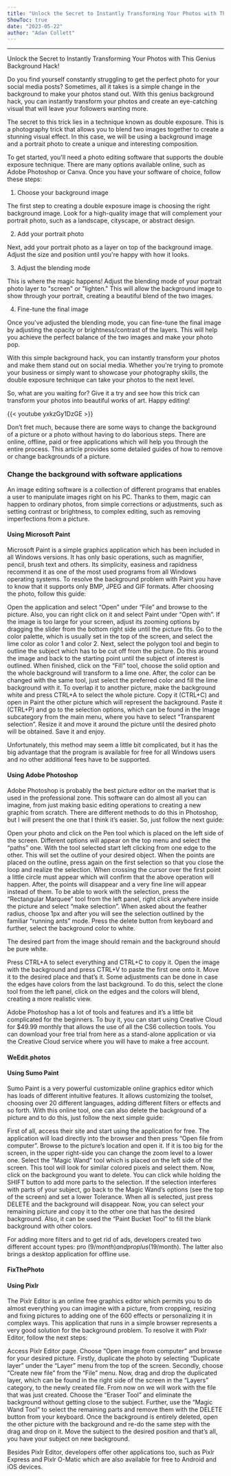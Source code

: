 ```yaml
---
title: "Unlock the Secret to Instantly Transforming Your Photos with This Genius Background Hack!"
ShowToc: true 
date: "2023-05-22"
author: "Adan Collett"
---
```

*****
Unlock the Secret to Instantly Transforming Your Photos with This Genius Background Hack!

Do you find yourself constantly struggling to get the perfect photo for your social media posts? Sometimes, all it takes is a simple change in the background to make your photos stand out. With this genius background hack, you can instantly transform your photos and create an eye-catching visual that will leave your followers wanting more.

The secret to this trick lies in a technique known as double exposure. This is a photography trick that allows you to blend two images together to create a stunning visual effect. In this case, we will be using a background image and a portrait photo to create a unique and interesting composition.

To get started, you'll need a photo editing software that supports the double exposure technique. There are many options available online, such as Adobe Photoshop or Canva. Once you have your software of choice, follow these steps:

1. Choose your background image

The first step to creating a double exposure image is choosing the right background image. Look for a high-quality image that will complement your portrait photo, such as a landscape, cityscape, or abstract design.

2. Add your portrait photo

Next, add your portrait photo as a layer on top of the background image. Adjust the size and position until you're happy with how it looks.

3. Adjust the blending mode

This is where the magic happens! Adjust the blending mode of your portrait photo layer to "screen" or "lighten." This will allow the background image to show through your portrait, creating a beautiful blend of the two images.

4. Fine-tune the final image

Once you've adjusted the blending mode, you can fine-tune the final image by adjusting the opacity or brightness/contrast of the layers. This will help you achieve the perfect balance of the two images and make your photo pop.

With this simple background hack, you can instantly transform your photos and make them stand out on social media. Whether you're trying to promote your business or simply want to showcase your photography skills, the double exposure technique can take your photos to the next level.

So, what are you waiting for? Give it a try and see how this trick can transform your photos into beautiful works of art. Happy editing!

{{< youtube yxkzGy1DzGE >}} 



Don’t fret much, because there are some ways to change the background of a picture or a photo without having to do laborious steps. There are online, offline, paid or free applications which will help you through the entire process. This article provides some detailed guides of how to remove or change backgrounds of a picture.

 
### Change the background with software applications


An image editing software is a collection of different programs that enables a user to manipulate images right on his PC. Thanks to them, magic can happen to ordinary photos, from simple corrections or adjustments, such as setting contrast or brightness, to complex editing, such as removing imperfections from a picture.

 
#### Using Microsoft Paint



Microsoft Paint is a simple graphics application which has been included in all Windows versions. It has only basic operations, such as magnifier, pencil, brush text and others. Its simplicity, easiness and rapidness recommend it as one of the most used programs from all Windows operating systems.
To resolve the background problem with Paint you have to know that it supports only BMP, JPEG and GIF formats. After choosing the photo, follow this guide:

 

Open the application and select “Open” under “File” and browse to the picture. Also, you can right click on it and select Paint under “Open with”.
If the image is too large for your screen, adjust its zooming options by dragging the slider from the bottom right side until the picture fits.
Go to the color palette, which is usually set in the top of the screen, and select the lime color as color 1 and color 2.
Next, select the polygon tool and begin to outline the subject which has to be cut off from the picture. Do this around the image and back to the starting point until the subject of interest is outlined.
When finished, click on the “Fill” tool, choose the solid option and the whole background will transform to a lime one. After, the color can be changed with the same tool, just select the preferred color and fill the lime background with it.
To overlap it to another picture, make the background white and press CTRL+A to select the whole picture.
Copy it (CTRL+C) and open in Paint the other picture which will represent the background.
Paste it (CTRL+P) and go to the selection options, which can be found in the Image subcategory from the main menu, where you have to select “Transparent selection”.
Resize it and move it around the picture until the desired photo will be obtained.
Save it and enjoy.



Unfortunately, this method may seem a little bit complicated, but it has the big advantage that the program is available for free for all Windows users and no other additional fees have to be supported.

 
#### Using Adobe Photoshop



Adobe Photoshop is probably the best picture editor on the market that is used in the professional zone. This software can do almost all you can imagine, from just making basic editing operations to creating a new graphic from scratch. There are different methods to do this in Photoshop, but I will present the one that I think it’s easier. So, just follow the next guide:

 

Open your photo and click on the Pen tool which is placed on the left side of the screen. Different options will appear on the top menu and select the “paths” one.
With the tool selected start left clicking from one edge to the other. This will set the outline of your desired object.
When the points are placed on the outline, press again on the first selection so that you close the loop and realize the selection. When crossing the cursor over the first point a little circle must appear which will confirm that the above operation will happen.
After, the points will disappear and a very fine line will appear instead of them. To be able to work with the selection, press the “Rectangular Marquee” tool from the left panel, right click anywhere inside the picture and select “make selection”.
When asked about the feather radius, choose 1px and after you will see the selection outlined by the familiar “running ants” mode.
Press the delete button from keyboard and further, select the background color to white.



The desired part from the image should remain and the background should be pure white.

 

Press CTRL+A to select everything and CTRL+C to copy it.
Open the image with the background and press CTRL+V to paste the first one onto it.
Move it to the desired place and that’s it.
Some adjustments can be done in case the edges have colors from the last background. To do this, select the clone tool from the left panel, click on the edges and the colors will blend, creating a more realistic view.



Adobe Photoshop has a lot of tools and features and it’s a little bit complicated for the beginners. To buy it, you can start using Creative Cloud for $49.99 monthly that allows the use of all the CS6 collection tools. You can download your free trial from here as a stand-alone application or via the Creative Cloud service where you will have to make a free account.

 
#### WeEdit.photos




 
#### Using Sumo Paint




Sumo Paint is a very powerful customizable online graphics editor which has loads of different intuitive features. It allows customizing the toolset, choosing over 20 different languages, adding different filters or effects and so forth. With this online tool, one can also delete the background of a picture and to do this, just follow the next simple guide:

 

First of all, access their site and start using the application for free.
The application will load directly into the browser and then press “Open file from computer”. Browse to the picture’s location and open it. If it is too big for the screen, in the upper right-side you can change the zoom level to a lower one.
Select the “Magic Wand” tool which is placed on the left side of the screen. This tool will look for similar colored pixels and select them.
Now, click on the background you want to delete. You can click while holding the SHIFT button to add more parts to the selection. If the selection interferes with parts of your subject, go back to the Magic Wand’s options (see the top of the screen) and set a lower Tolerance.
When all is selected, just press DELETE and the background will disappear.
Now, you can select your remaining picture and copy it to the other one that has the desired background. Also, it can be used the “Paint Bucket Tool” to fill the blank background with other colors.



For adding more filters and to get rid of ads, developers created two different account types: pro ($9/month) and pro plus ($19/month). The latter also brings a desktop application for offline use.

 
#### FixThePhoto




 
#### Using Pixlr




The Pixlr Editor is an online free graphics editor which permits you to do almost everything you can imagine with a picture, from cropping, resizing and fixing pictures to adding one of the 600 effects or personalizing it in complex ways. This application that runs in a simple browser represents a very good solution for the background problem. To resolve it with Pixlr Editor, follow the next steps:

 

Access Pixlr Editor page.
Choose “Open image from computer” and browse for your desired picture.
Firstly, duplicate the photo by selecting “Duplicate layer” under the “Layer” menu from the top of the screen.
Secondly, choose “Create new file” from the “File” menu. Now, drag and drop the duplicated layer, which can be found in the right side of the screen in the “Layers” category, to the newly created file. From now on we will work with the file that was just created.
Choose the “Eraser Tool” and eliminate the background without getting close to the subject. Further, use the “Magic Wand Tool” to select the remaining parts and remove them with the DELETE button from your keyboard.
Once the background is entirely deleted, open the other picture with the background and re-do the same step with the drag and drop on it.
Move the subject to the desired position and that’s all, you have your subject on new background.



Besides Pixlr Editor, developers offer other applications too, such as Pixlr Express and Pixlr O-Matic which are also available for free to Android and iOS devices.




